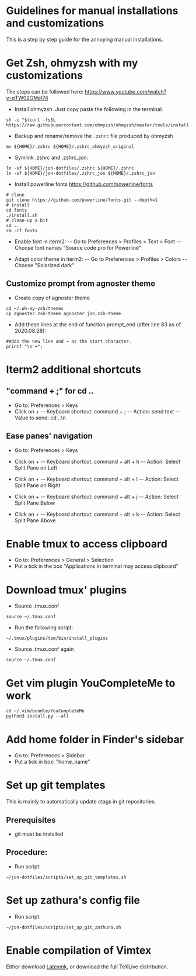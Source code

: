 # Guidelines for manual installations and customizations

This is a step by step guide for the annoying manual installations.

# Get Zsh, ohmyzsh with my customizations

The steps can be followed here: 
https://www.youtube.com/watch?v=pTW02GMeI74

- Install ohmyzsh. Just copy paste the following in the terminal:
```
sh -c "$(curl -fsSL https://raw.githubusercontent.com/ohmyzsh/ohmyzsh/master/tools/install.sh)"
```

- Backup and rename/remove the `.zshrc` file produced by ohmyzsh
```
mv ${HOME}/.zshrc ${HOME}/.zshrc_ohmyzsh_original
```

- Symlink .zshrc and .zshrc_jon:
```
ln -sf ${HOME}/jon-dotfiles/.zshrc ${HOME}/.zshrc 
ln -sf ${HOME}/jon-dotfiles/.zshrc_jon ${HOME}/.zshrc_jon 
```

- Install powerline fonts
https://github.com/powerline/fonts
```
# clone
git clone https://github.com/powerline/fonts.git --depth=1
# install
cd fonts
./install.sh
# clean-up a bit
cd ..
rm -rf fonts
```

- Enable font in iterm2: 
-- Go to Preferences > Profiles > Text > Font
-- Choose font names "Source code pro for Powerline"

- Adapt color theme in iterm2:
-- Go to Preferences > Profiles > Colors
-- Choose "Solarized dark"

## Customize prompt from agnoster theme

- Create copy of agnoster theme
```
cd ~/.oh-my-zsh/themes
cp agnoster.zsh-theme agnoster_jon.zsh-theme
```

- Add these lines at the end of function prompt_end (after line 83 as of 2020.08.28):
```
#Adds the new line and ➜ as the start character.
printf "\n ➜";
```


# Iterm2 additional shortcuts

## "command + ;" for cd ..

- Go to: Preferences > Keys
- Click on +
-- Keyboard shortcut: command + ;
-- Action: send text
-- Value to send: cd ..\n

## Ease panes' navigation

- Go to: Preferences > Keys

- Click on +
-- Keyboard shortcut: command + alt + h
-- Action: Select Split Pane on Left

- Click on +
-- Keyboard shortcut: command + alt + l
-- Action: Select Split Pane on Right

- Click on +
-- Keyboard shortcut: command + alt + j
-- Action: Select Split Pane Below

- Click on +
-- Keyboard shortcut: command + alt + k
-- Action: Select Split Pane Above

# Enable tmux to access clipboard

- Go to: Preferences > General > Selection
- Put a tick in the box "Applications in terminal may access clipboard"

# Download tmux' plugins

- Source .tmux.conf
```
source ~/.tmux.conf
```
- Run the following script:
```
~/.tmux/plugins/tpm/bin/install_plugins
```
- Source .tmux.conf again
```
source ~/.tmux.conf
```

# Get vim plugin YouCompleteMe to work

```
cd ~/.vim/bundle/YouCompleteMe
python3 install.py --all
```

# Add home folder in Finder's sidebar

- Go to: Preferences > Sidebar
- Put a tick in box: "home_name"

# Set up git templates

This is mainly to automatically update ctags in git repositories.

## Prerequisites 
- git must be installed

## Procedure:

- Run script:
```
~/jon-dotfiles/scripts/set_up_git_templates.sh
```

# Set up zathura's config file

- Run script:
```
~/jon-dotfiles/scripts/set_up_git_zathura.sh
```

# Enable compilation of Vimtex

Either download [Latexmk](http://personal.psu.edu/jcc8//software/latexmk-jcc/), or download the full TeXLive distribution.

